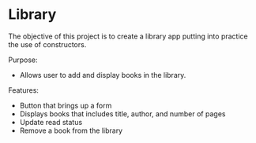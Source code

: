 # Library

The objective of this project is to create a library app putting into practice the use of constructors. 

Purpose:
- Allows user to add and display books in the library.

Features: 
- Button that brings up a form
- Displays books that includes title, author, and number of pages
- Update read status
- Remove a book from the library

